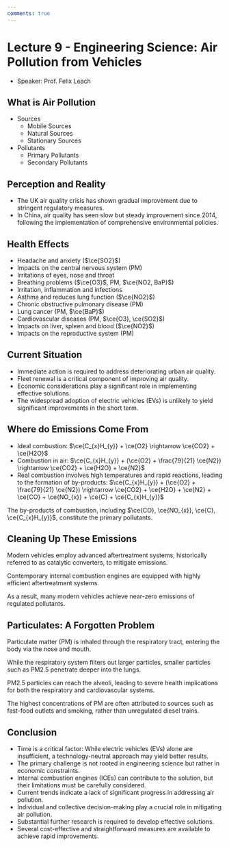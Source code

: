```yaml
---
comments: true
---
```


# Lecture 9 - Engineering Science: Air Pollution from Vehicles

- Speaker: Prof. Felix Leach

## What is Air Pollution

- Sources
  - Mobile Sources
  - Natural Sources
  - Stationary Sources
- Pollutants
  - Primary Pollutants
  - Secondary Pollutants

## Perception and Reality

- The UK air quality crisis has shown gradual improvement due to stringent regulatory measures.
- In China, air quality has seen slow but steady improvement since 2014, following the implementation of comprehensive environmental policies.

## Health Effects

- Headache and anxiety ($\ce{SO2}$)
- Impacts on the central nervous system (PM)
- Irritations of eyes, nose and throat
- Breathing problems ($\ce{O3}$, PM, $\ce{NO2, BaP}$)
- Irritation, inflammation and infections
- Asthma and reduces lung function ($\ce{NO2}$)
- Chronic obstructive pulmonary disease (PM)
- Lung cancer (PM, $\ce{BaP}$)
- Cardiovascular diseases (PM, $\ce{O3}, \ce{SO2}$)
- Impacts on liver, spleen and blood ($\ce{NO2}$)
- Impacts on the reproductive system (PM)

## Current Situation

- Immediate action is required to address deteriorating urban air quality.
- Fleet renewal is a critical component of improving air quality.
- Economic considerations play a significant role in implementing effective solutions.
- The widespread adoption of electric vehicles (EVs) is unlikely to yield significant improvements in the short term.

## Where do Emissions Come From

- Ideal combustion: $\ce{C_{x}H_{y}} + \ce{O2} \rightarrow \ce{CO2} + \ce{H2O}$
- Combustion in air: $\ce{C_{x}H_{y}} + (\ce{O2} + \frac{79}{21} \ce{N2}) \rightarrow \ce{CO2} + \ce{H2O} + \ce{N2}$
- Real combustion involves high temperatures and rapid reactions, leading to the formation of by-products:  $\ce{C_{x}H_{y}} + (\ce{O2} + \frac{79}{21} \ce{N2}) \rightarrow \ce{CO2} + \ce{H2O} + \ce{N2} + \ce{CO} + \ce{NO_{x}} + \ce{C} + \ce{C_{x}H_{y}}$

The by-products of combustion, including $\ce{CO}, \ce{NO_{x}}, \ce{C}, \ce{C_{x}H_{y}}$, constitute the primary pollutants.

## Cleaning Up These Emissions

Modern vehicles employ advanced aftertreatment systems, historically referred to as catalytic converters, to mitigate emissions.

Contemporary internal combustion engines are equipped with highly efficient aftertreatment systems.

As a result, many modern vehicles achieve near-zero emissions of regulated pollutants.

## Particulates: A Forgotten Problem

Particulate matter (PM) is inhaled through the respiratory tract, entering the body via the nose and mouth.

While the respiratory system filters out larger particles, smaller particles such as PM2.5 penetrate deeper into the lungs.

PM2.5 particles can reach the alveoli, leading to severe health implications for both the respiratory and cardiovascular systems.

The highest concentrations of PM are often attributed to sources such as fast-food outlets and smoking, rather than unregulated diesel trains.

## Conclusion

- Time is a critical factor: While electric vehicles (EVs) alone are insufficient, a technology-neutral approach may yield better results.
- The primary challenge is not rooted in engineering science but rather in economic constraints.
- Internal combustion engines (ICEs) can contribute to the solution, but their limitations must be carefully considered.
- Current trends indicate a lack of significant progress in addressing air pollution.
- Individual and collective decision-making play a crucial role in mitigating air pollution.
- Substantial further research is required to develop effective solutions.
- Several cost-effective and straightforward measures are available to achieve rapid improvements.
